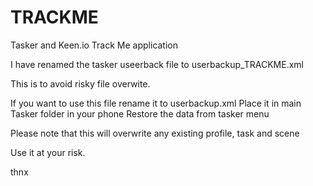 # TRACKME
Tasker and Keen.io Track Me application

I have renamed the tasker useerback file to userbackup_TRACKME.xml

This is to avoid risky file overwite.

If you want to use this file rename it to userbackup.xml
Place it in main Tasker folder in your phone
Restore the data from tasker menu

Please note that this will overwrite any existing profile, task and scene

Use it at your risk.

thnx

